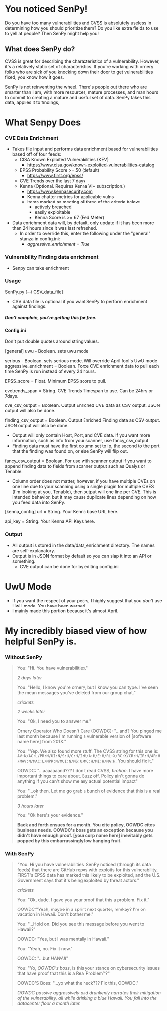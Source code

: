 # You noticed SenPy!
Do you have too many vulnerabilities and CVSS is absolutely useless in determining how you should prioritize them? Do you like extra fields to use to yell at people?
Then SenPy might help you!


## What does SenPy do?
CVSS is great for describing the characteristics of a vulnerability. However, it's a relatively static set of characteristics.
If you're working with ornery folks who are sick of you knocking down their door to get vulnerabilities fixed, you know how it goes.

SenPy is not reinventing the wheel. There's people out there who are smarter than I am, with more resources, mature processes, and man hours to commit to creating a mature and useful set of data. 
SenPy takes this data, applies it to findings, 

# What Senpy Does
### CVE Data Enrichment 
- Takes file input and performs data enrichment based for vulnerabilities based off of four feeds:
  - CISA Known Exploited Vulnerabilities (KEV)
    - https://www.cisa.gov/known-exploited-vulnerabilities-catalog
  - EPSS Probability Score >=.50 (default)
    - https://www.first.org/epss/
  - CVE Trends over the last 7 days
  - Kenna (Optional. Requires Kenna VI+ subscription.) 
    - https://www.kennasecurity.com
    - Kenna chatter metrics for applicable vulns
    - Items marked as meeting all three of the criteria below:
      - actively breached
      - easily exploitable
      - Kenna Score is >= 67 (Red Meter)
- Data enrichment data will, by default, only update if it has been more than 24 hours since it was last refreshed.
  - In order to override this, enter the following under the "general" stanza in config.ini:
    - _aggressive_enrichment = True_

### Vulnerability Finding data enrichment 
- Senpy can take enrichment 
### Usage
SenPy.py [--i CSV_data_file]
- CSV data file is optional if you want SenPy to perform enrichment against findings.


##### Don't complain, you're getting this for free.


#### Config.ini

Don't put double quotes around string values.

[general]
uwu - Boolean. sets uwu mode

serious - Boolean. sets serious mode. Will override April fool's UwU mode
aggressive_enrichment = Boolean. Force CVE enrichment data to pull each time SenPy is run instead of every 24 hours.

EPSS_score = Float. Minimum EPSS score to pull.

cvetrends_span = String. CVE Trends Timespan to use. Can be 24hrs or 7days.

cve_csv_output = Boolean. Output Enriched CVE data as CSV output. JSON output will also be done.

finding_csv_output = Boolean. Output Enriched Finding data as CSV output. JSON output will also be done.
  - Output will only contain Host, Port, and CVE data. If you want more information, such as info from your scanner, use fancy_csv_output
  - Finding data must have the first column set to ip, the second to the port that the finding was found on, or else SenPy will flip out.

fancy_csv_output = Boolean. For use with scanner output if you want to append finding data to fields from scanner output such as Qualys or Tenable.
  - Column order does not matter, however, if you have multiple CVEs on one line due to your scanning using a single plugin for multiple CVES (I'm looking at you, Tenable), then output will one line per CVE. This is intended behavior, but it may cause duplicate lines depending on how you feed data into SenPy.

[kenna_config]
url = String. Your Kenna base URL here.

api_key = String. Your Kenna API Keys here. 


### Output
- All output is stored in the data/data_enrichment directory. The names are self-explanatory.
- Output is in JSON format by default so you can slap it into an API or something. 
  - CVE output can be done for by editing config.ini

# UwU Mode
- If you want the respect of your peers, I highly suggest that you *don’t* use UwU mode. You have been warned.
- I mainly made this portion because it's almost April.


# My incredibly biased view of how helpful SenPy is.
### Without SenPy
>You: "Hi. You have vulnerabilities."
>
>_2 days later_
>
>You: "Hello, I know you're ornery, but I know you can type. I've seen the mean messages you've deleted from our group chat."
>
>_*crickets*_
>
>_2 weeks later_
>
>You: "Ok, I need you to answer me."
> 
>Ornery Operator Who Doesn't Care (OOWDC): "...and? You pinged me last month because I'm running a vulnerable version of [software name here] from 201X." 
>
>You: "Yep. We also found more stuff. The CVSS string for this one is: `AV:N/AC:L/PR:N/UI:N/S:U/C:H/I:H/A:H/E:H/RL:X/RC:X/CR:H/IR:H/AR:H/MAV:N/MAC:L/MPR:N/MUI:N/MS:U/MC:H/MI:H/MA:H`. You should fix it."
>
>OOWDC: "...aaaaaaand??? I don't read CVSS, _brohan_.  I have more important things to care about. Buzz off. Policy ain't gonna do anything if you can't show me any actual potential impact"
>
>You: "...ok then. Let me go grab a bunch of evidence that this is a real problem."
>
>_3 hours later_
>
> You: "Ok here's your evidence."
>
>**Back and forth ensues for a month. You cite policy, OOWDC cites business needs. OOWDC's boss gets an exception because you didn't have enough proof. [your corp name here] inevitably gets popped by this embarrassingly low hanging fruit.** 

### With SenPy
> "You. Hi you have vulnerabilities. SenPy noticed (through its data feeds) that there are GitHub repos with exploits for this vulnerability, FIRST's EPSS data has marked this likely to be exploited, and the U.S. Government says that it's being exploited by threat actors."
> 
>_*crickets*_
> 
> You: "Ok, dude. I gave you your proof that this a problem. Fix it."
> 
> OOWDC:"Yeah, maybe in a sprint next quarter, mmkay? I'm on vacation in Hawaii. Don't bother me."
> 
> You: "...Hold on. Did you see this message before you went to Hawaii?"
> 
> OOWDC: "Yes, but I was mentally in Hawaii."
> 
> You: "Yeah, no. Fix it now."
> 
> OOWDC: "...but _HAWAII_"
> 
> You: "Yo, _OOWDC's boss_, is this your stance on cybersecurity issues that have proof that this is a Real Problem™?"
> 
> OOWDC'S Boss: "...yo what the heck??? Fix this, OOWDC."
> 
> _OOWDC passive aggressively and drunkenly narrates their mitigation of the vulnerability, all while drinking a blue Hawaii. You fall into the datacenter floor a month later._
